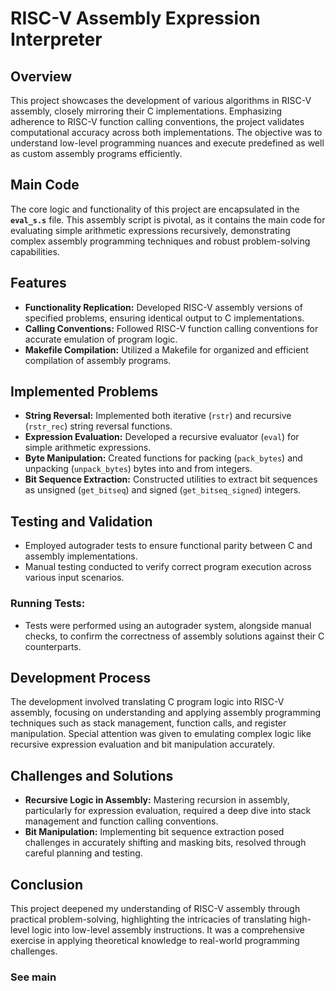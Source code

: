 # RISC-V Assembly Expression Interpreter

## Overview
This project showcases the development of various algorithms in RISC-V assembly, closely mirroring their C implementations. Emphasizing adherence to RISC-V function calling conventions, the project validates computational accuracy across both implementations. The objective was to understand low-level programming nuances and execute predefined as well as custom assembly programs efficiently.

## Main Code
The core logic and functionality of this project are encapsulated in the **`eval_s.s`** file. This assembly script is pivotal, as it contains the main code for evaluating simple arithmetic expressions recursively, demonstrating complex assembly programming techniques and robust problem-solving capabilities.

## Features
- **Functionality Replication:** Developed RISC-V assembly versions of specified problems, ensuring identical output to C implementations.
- **Calling Conventions:** Followed RISC-V function calling conventions for accurate emulation of program logic.
- **Makefile Compilation:** Utilized a Makefile for organized and efficient compilation of assembly programs.

## Implemented Problems
- **String Reversal:** Implemented both iterative (`rstr`) and recursive (`rstr_rec`) string reversal functions.
- **Expression Evaluation:** Developed a recursive evaluator (`eval`) for simple arithmetic expressions.
- **Byte Manipulation:** Created functions for packing (`pack_bytes`) and unpacking (`unpack_bytes`) bytes into and from integers.
- **Bit Sequence Extraction:** Constructed utilities to extract bit sequences as unsigned (`get_bitseq`) and signed (`get_bitseq_signed`) integers.

## Testing and Validation
- Employed autograder tests to ensure functional parity between C and assembly implementations.
- Manual testing conducted to verify correct program execution across various input scenarios.

### Running Tests:
- Tests were performed using an autograder system, alongside manual checks, to confirm the correctness of assembly solutions against their C counterparts.

## Development Process
The development involved translating C program logic into RISC-V assembly, focusing on understanding and applying assembly programming techniques such as stack management, function calls, and register manipulation. Special attention was given to emulating complex logic like recursive expression evaluation and bit manipulation accurately.

## Challenges and Solutions
- **Recursive Logic in Assembly:** Mastering recursion in assembly, particularly for expression evaluation, required a deep dive into stack management and function calling conventions.
- **Bit Manipulation:** Implementing bit sequence extraction posed challenges in accurately shifting and masking bits, resolved through careful planning and testing.

## Conclusion
This project deepened my understanding of RISC-V assembly through practical problem-solving, highlighting the intricacies of translating high-level logic into low-level assembly instructions. It was a comprehensive exercise in applying theoretical knowledge to real-world programming challenges. 

### See main 
